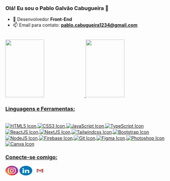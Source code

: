 ### Olá! Eu sou o Pablo Galvão Cabugueira 👋

- 🔭 Desenvolvedor **Front-End**
- 📫 Email para contato: **pablo.cabugueira1234@gmail.com**

<br>
  
<div align="left">
  <a href="https://github.com/pablocabugueira">
  <img height="180em" width="49%" src="https://github-readme-stats.vercel.app/api?username=pablocabugueira&show_icons=true&theme=dark&include_all_commits=true&count_private=true"/>
  <img height="180em" width="49%" src="https://github-readme-stats.vercel.app/api/top-langs/?username=pablocabugueira&layout=compact&langs_count=7&theme=dark"/>
</div>
  
### Linguagens e Ferramentas:
<div style="display: inline_block"><br>
  <img align="center" alt="HTML5 Icon" height="30" width="40" src="https://cdn.jsdelivr.net/gh/devicons/devicon/icons/html5/html5-original.svg">
  <img align="center" alt="CSS3 Icon" height="30" width="40" src="https://cdn.jsdelivr.net/gh/devicons/devicon/icons/css3/css3-original.svg">
  <img align="center" alt="JavaScript Icon" height="30" width="40" src="https://cdn.jsdelivr.net/gh/devicons/devicon/icons/javascript/javascript-original.svg">
  <img align="center" alt="TypeScript Icon" height="30" width="40" src="https://cdn.jsdelivr.net/gh/devicons/devicon/icons/typescript/typescript-original.svg">
  <img align="center" alt="ReactJS Icon" height="30" width="40" src="https://cdn.jsdelivr.net/gh/devicons/devicon/icons/react/react-original.svg">
  <img align="center" alt="NextJS Icon" height="30" width="40" src="https://cdn.jsdelivr.net/gh/devicons/devicon/icons/nextjs/nextjs-original.svg">
  <img align="center" alt="Tailwindcss Icon" height="30" width="40" src="https://cdn.jsdelivr.net/gh/devicons/devicon/icons/tailwindcss/tailwindcss-plain.svg">
  <img align="center" alt="Bootstrap Icon" height="30" width="40" src="https://cdn.jsdelivr.net/gh/devicons/devicon/icons/bootstrap/bootstrap-original.svg">
  <img align="center" alt="NodeJS Icon" height="30" width="40" src="https://cdn.jsdelivr.net/gh/devicons/devicon/icons/nodejs/nodejs-original.svg">
  <img align="center" alt="Firebase Icon" height="30" width="40" src="https://cdn.jsdelivr.net/gh/devicons/devicon/icons/firebase/firebase-plain.svg">
  <img align="center" alt="Git Icon" height="30" width="40" src="https://cdn.jsdelivr.net/gh/devicons/devicon/icons/git/git-original.svg">
  <img align="center" alt="Figma Icon" height="30" width="40" src="https://cdn.jsdelivr.net/gh/devicons/devicon/icons/figma/figma-original.svg">
  <img align="center" alt="Photoshop Icon" height="30" width="40" src="https://cdn.jsdelivr.net/gh/devicons/devicon/icons/photoshop/photoshop-plain.svg">
  <img align="center" alt="Canva Icon" height="30" width="40" src="https://cdn.jsdelivr.net/gh/devicons/devicon/icons/canva/canva-original.svg">
</div>

### Conecte-se comigo:
<div>
  <a href="https://www.instagram.com/pablinxxc/" target="_blank"><img src="images/Instagram.svg" alt="Instagram Icon" height="30" width="40"></a>
 	<a href="https://www.linkedin.com/in/pablo-galvao-cabugueira/" target="_blank"><img src="images/LinkedIN.svg" alt="LinkedIn Icon" height="30" width="40"></a>
  <a href="mailto:pablo.cabugueira1234@gmail.com" target="_blank"><img src="images/Gmail.svg" alt="Gmail Icon" height="30" width="40"></a>
</div>

